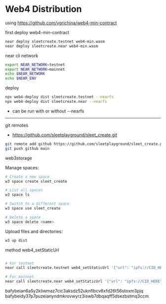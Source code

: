 # Web4 Distribution


using https://github.com/vgrichina/web4-min-contract

first deploy web4-min-contract
```sh
near deploy sleetcreate.testnet web4-min.wasm
near deploy sleetcreate.near web4-min.wasm
```

near cli network
```sh
export NEAR_NETWORK=testnet
export NEAR_NETWORK=mainnet
echo $NEAR_NETWORK 
echo $NEAR_ENV
```

deploy

```sh
npx web4-deploy dist sleetcreate.testnet --nearfs
npx web4-deploy dist sleetcreate.near --nearfs
```
- can be run with or without --nearfs




---


git remotes
- https://github.com/sleetplayground/sleet_create.git

```sh
git remote add github https://github.com/sleetplayground/sleet_create.git
git push github main
```



web3storage

Manage spaces:
```sh
# Create a new space
w3 space create sleet_create

# List all spaces
w3 space ls

# Switch to a different space
w3 space use sleet_create

# Delete a space
w3 space delete <name>
```

Upload files and directories:
```sh
w3 up dist
```


method web4_setStaticUrl

```sh

# For testnet
near call sleetcreate.testnet web4_setStaticUrl '{"url": "ipfs://CID_HERE"}' --accountId sleetcreate.testnet

# For mainnet
near call sleetcreate.near web4_setStaticUrl '{"url": "ipfs://CID_HERE"}' --accountId sleetcreate.near

```

bafybeian6a5y2kliwmaz7cic3aksdz52uknflbcv6xfd26t56stoxm3pjq
bafybeidy37p7puzeianyndmkrovwyrz3iswb7dbqaqff5dsezbstmq3ccm